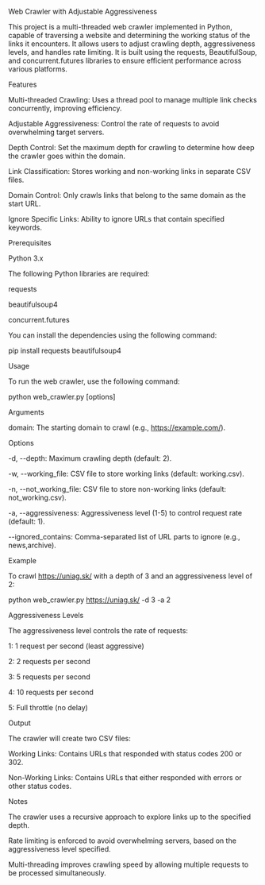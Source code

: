 Web Crawler with Adjustable Aggressiveness

This project is a multi-threaded web crawler implemented in Python, capable of traversing a website and determining the working status of the links it encounters. It allows users to adjust crawling depth, aggressiveness levels, and handles rate limiting. It is built using the requests, BeautifulSoup, and concurrent.futures libraries to ensure efficient performance across various platforms.

Features

Multi-threaded Crawling: Uses a thread pool to manage multiple link checks concurrently, improving efficiency.

Adjustable Aggressiveness: Control the rate of requests to avoid overwhelming target servers.

Depth Control: Set the maximum depth for crawling to determine how deep the crawler goes within the domain.

Link Classification: Stores working and non-working links in separate CSV files.

Domain Control: Only crawls links that belong to the same domain as the start URL.

Ignore Specific Links: Ability to ignore URLs that contain specified keywords.

Prerequisites

Python 3.x

The following Python libraries are required:

requests

beautifulsoup4

concurrent.futures

You can install the dependencies using the following command:

pip install requests beautifulsoup4

Usage

To run the web crawler, use the following command:

python web_crawler.py <domain> [options]

Arguments

domain: The starting domain to crawl (e.g., https://example.com/).

Options

-d, --depth: Maximum crawling depth (default: 2).

-w, --working_file: CSV file to store working links (default: working.csv).

-n, --not_working_file: CSV file to store non-working links (default: not_working.csv).

-a, --aggressiveness: Aggressiveness level (1-5) to control request rate (default: 1).

--ignored_contains: Comma-separated list of URL parts to ignore (e.g., news,archive).

Example

To crawl https://uniag.sk/ with a depth of 3 and an aggressiveness level of 2:

python web_crawler.py https://uniag.sk/ -d 3 -a 2

Aggressiveness Levels

The aggressiveness level controls the rate of requests:

1: 1 request per second (least aggressive)

2: 2 requests per second

3: 5 requests per second

4: 10 requests per second

5: Full throttle (no delay)

Output

The crawler will create two CSV files:

Working Links: Contains URLs that responded with status codes 200 or 302.

Non-Working Links: Contains URLs that either responded with errors or other status codes.

Notes

The crawler uses a recursive approach to explore links up to the specified depth.

Rate limiting is enforced to avoid overwhelming servers, based on the aggressiveness level specified.

Multi-threading improves crawling speed by allowing multiple requests to be processed simultaneously.

